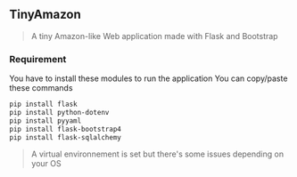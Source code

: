 ## TinyAmazon

> A tiny Amazon-like Web application made with Flask and Bootstrap

### Requirement 
You have to install these modules to run the application
You can copy/paste these commands

```txt
pip install flask
pip install python-dotenv
pip install pyyaml
pip install flask-bootstrap4
pip install flask-sqlalchemy
```
> A virtual environnement is set but there's some issues depending on your OS

